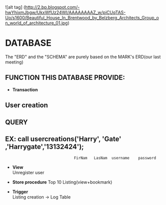 
![alt tag] (http://2.bp.blogspot.com/-hwYhixmJbgw/UkxWfUz24WI/AAAAAAAAZ_w/piCUqTAS-Uo/s1600/Beautiful_House_In_Brentwood_by_Belzberg_Architects_Group_on_world_of_architecture_01.jpg)


# DATABASE
The "ERD" and the "SCHEMA" are purely based on the MARK's ERD(our last meeting)

## FUNCTION THIS DATABASE PROVIDE:

* **Transaction**        
## User creation ##
## QUERY
## EX: call usercreations('Harry', 'Gate' ,'Harrygate','13132424');
				                   FirNam   LasNam  username    password

* **View**                   
Unregister user


* **Store procedure** 
Top 10 Listing(view+bookmark)


* **Trigger**                
Listing creation -> Log Table   

